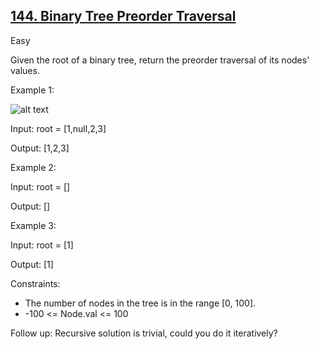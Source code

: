 ## [144. Binary Tree Preorder Traversal](https://leetcode.com/problems/binary-tree-preorder-traversal/description/)

Easy

Given the root of a binary tree, return the preorder traversal of its nodes' values.


Example 1:

![alt text](https://assets.leetcode.com/uploads/2020/09/15/inorder_1.jpg)

Input: root = [1,null,2,3]

Output: [1,2,3]

Example 2:

Input: root = []

Output: []

Example 3:

Input: root = [1]

Output: [1]
 

Constraints:

- The number of nodes in the tree is in the range [0, 100].
- -100 <= Node.val <= 100
 

Follow up: Recursive solution is trivial, could you do it iteratively?